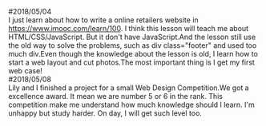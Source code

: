 #2018/05/04<br>
I just learn about how to write a online retailers website in https://www.imooc.com/learn/100. I think this lesson will teach me about HTML/CSS/JavaScript. But it don't have JavaScript.And the lesson still use the old way to solve the problems, such as div class="footer" and used too much div.Even though the knowledge about the lesson is old, I learn how to start a web layout and cut photos.The most important thing is I get my first web case!<br>
#2018/05/08<br>
Lily and I finished a project for a small Web Design Competition.We got a excellence award. It mean we are number 5 or 6 in the rank. This competition make me understand how much knowledge should I learn. I'm unhappy but study harder. On day, I will get such level too.
